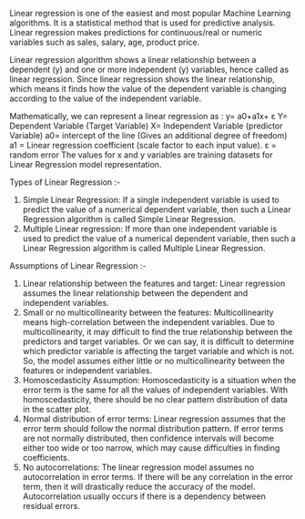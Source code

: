Linear regression is one of the easiest and most popular Machine Learning algorithms. It is a statistical method that is used for predictive analysis. Linear regression makes predictions for continuous/real or numeric variables such as sales, salary, age, product price.

Linear regression algorithm shows a linear relationship between a dependent (y) and one or more independent (y) variables, hence called as linear regression. Since linear regression shows the linear relationship, which means it finds how the value of the dependent variable is changing according to the value of the independent variable.

Mathematically, we can represent a linear regression as : y= a0+a1x+ ε
Y= Dependent Variable (Target Variable)
X= Independent Variable (predictor Variable)
a0= intercept of the line (Gives an additional degree of freedom)
a1 = Linear regression coefficient (scale factor to each input value).
ε = random error
The values for x and y variables are training datasets for Linear Regression model representation.

Types of Linear Regression :-
1. Simple Linear Regression: If a single independent variable is used to predict the value of a numerical dependent variable, then such a Linear Regression algorithm is called Simple Linear Regression.
2. Multiple Linear regression: If more than one independent variable is used to predict the value of a numerical dependent variable, then such a Linear Regression algorithm is called Multiple Linear Regression.

Assumptions of Linear Regression :-
1. Linear relationship between the features and target: Linear regression assumes the linear relationship between the dependent and independent variables.
2. Small or no multicollinearity between the features: Multicollinearity means high-correlation between the independent variables. Due to multicollinearity, it may difficult to find the true relationship between the predictors and target variables. Or we can say, it is difficult to determine which predictor variable is affecting the target variable and which is not. So, the model assumes either little or no multicollinearity between the features or independent variables.
3. Homoscedasticity Assumption: Homoscedasticity is a situation when the error term is the same for all the values of independent variables. With homoscedasticity, there should be no clear pattern distribution of data in the scatter plot.
4. Normal distribution of error terms: Linear regression assumes that the error term should follow the normal distribution pattern. If error terms are not normally distributed, then confidence intervals will become either too wide or too narrow, which may cause difficulties in finding coefficients.
5. No autocorrelations: The linear regression model assumes no autocorrelation in error terms. If there will be any correlation in the error term, then it will drastically reduce the accuracy of the model. Autocorrelation usually occurs if there is a dependency between residual errors.
